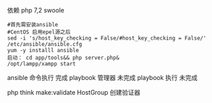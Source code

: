 依赖 php 7,2 swoole 
```
#首先需安装ansible
#CentOS 启用epel源之后
sed -i 's/host_key_checking = False/#host_key_checking = False/' /etc/ansible/ansible.cfg
yum -y installl ansible
启动： cd app/tools&& php server.php&
/opt/lampp/xampp start
```
ansible 命令执行 完成
playbook 管理器 未完成
playbook 执行  未完成


php think make:validate HostGroup  创建验证器

